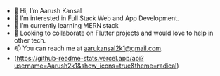 - 👋 Hi, I’m Aarush Kansal
- 👀 I’m interested in Full Stack Web and App Development.  
- 🌱 I’m currently learning MERN stack
- 💞️ Looking to collaborate on Flutter projects and would love to help in other tech.
- 📫 You can reach me at aarukansal2k1@gmail.com.
- (https://github-readme-stats.vercel.app/api?username=Aarush2k1&show_icons=true&theme=radical)
<!---
Aarush2k1/Aarush2k1 is a ✨ special ✨ repository because its `README.md` (this file) appears on your GitHub profile.
You can click the Preview link to take a look at your changes.
--->
